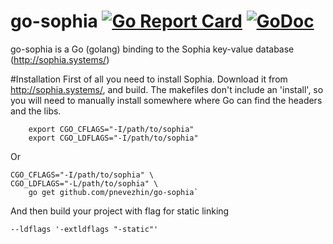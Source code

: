 # go-sophia [![Go Report Card](https://goreportcard.com/badge/github.com/pzhin/go-sophia)](https://goreportcard.com/report/github.com/pzhin/go-sophia) [![GoDoc](https://godoc.org/github.com/pzhin/go-sophia?status.svg)](https://godoc.org/github.com/pzhin/go-sophia)
go-sophia is a Go (golang) binding to the Sophia key-value database (http://sophia.systems/)

#Installation
First of all you need to install Sophia. Download it from http://sophia.systems/, and build.
The makefiles don't include an 'install', so you will need to manually install somewhere where Go can find the headers and the libs.
	
		export CGO_CFLAGS="-I/path/to/sophia"
		export CGO_LDFLAGS="-I/path/to/sophia"
		
Or

	CGO_CFLAGS="-I/path/to/sophia" \
    CGO_LDFLAGS="-L/path/to/sophia" \
    	go get github.com/pnevezhin/go-sophia`
    	
And then build your project with flag for static linking

	--ldflags '-extldflags "-static"'
